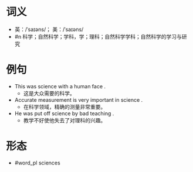 # 词义
- 英：/ˈsaɪəns/； 美：/ˈsaɪəns/
- #n 科学；自然科学；学科，学；理科；自然科学学科；自然科学的学习与研究
# 例句
- This was science with a human face .
	- 这是大众需要的科学。
- Accurate measurement is very important in science .
	- 在科学领域，精确的测量非常重要。
- He was put off science by bad teaching .
	- 教学不好使他失去了对理科的兴趣。
# 形态
- #word_pl sciences
